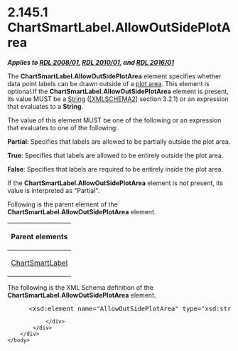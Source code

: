 <html dir="LTR" xmlns:mshelp="http://msdn.microsoft.com/mshelp" xmlns:ddue="http://ddue.schemas.microsoft.com/authoring/2003/5" xmlns:xlink="http://www.w3.org/1999/xlink" xmlns:tool="http://www.microsoft.com/tooltip">
    <head>
        <meta http-equiv="Content-Type" content="text/html; CHARSET=utf-8"></meta>
        <meta name="save" content="history"></meta>
        <title>2.145.1 ChartSmartLabel.AllowOutSidePlotArea</title>
        <xml>
            <mshelp:toctitle title="2.145.1 ChartSmartLabel.AllowOutSidePlotArea"></mshelp:toctitle>
            <mshelp:rltitle title="[MS-RDL]: ChartSmartLabel.AllowOutSidePlotArea"></mshelp:rltitle>
            <mshelp:keyword index="A" term="e3b30df7-79ef-4512-b21c-00abe3bac898"></mshelp:keyword>
            <mshelp:attr name="DCSext.ContentType" value="open specification"></mshelp:attr>
            <mshelp:attr name="AssetID" value="e3b30df7-79ef-4512-b21c-00abe3bac898"></mshelp:attr>
            <mshelp:attr name="TopicType" value="kbRef"></mshelp:attr>
            <mshelp:attr name="DCSext.Title" value="[MS-RDL]: ChartSmartLabel.AllowOutSidePlotArea" />
        </xml>
    </head>
    <body>
        <div id="header">
            <h1 class="heading">2.145.1 ChartSmartLabel.AllowOutSidePlotArea</h1>
        </div>
        <div id="mainSection">
            <div id="mainBody">
                <div id="allHistory" class="saveHistory"></div>
                <div id="sectionSection0" class="section" name="collapseableSection">
                    

<p><b><i>Applies to </i></b><a href="1e855f94-4617-47e4-b89e-0856c6cb420f.html"><b><i>RDL 2008/01</i></b></a><b><i>,
</i></b><a href="3428e690-a348-4ec7-8a6a-8efb42d2cdee.html"><b><i>RDL 2010/01</i></b></a><b><i>,
and </i></b><a href="52ce3983-2bfc-4e72-9359-42aaf5fe4509.html"><b><i>RDL 2016/01</i></b></a></p>

<p>The <b>ChartSmartLabel.AllowOutSidePlotArea</b> element
specifies whether data point labels can be drawn outside of a <a href="b2482b3f-74ab-4ca8-a9e5-c07955011743.html#gt_5bf6768b-586e-4869-8247-e0f9e899183c">plot area</a>. This element is
optional.If the <b>ChartSmartLabel.AllowOutSidePlotArea</b> element is present,
its value MUST be a <a href="1ed81ef3-a683-45e3-aaad-bd2bbe71bc3d.html">String</a>
(<a href="https://go.microsoft.com/fwlink/?LinkId=90610">[XMLSCHEMA2]</a>
section 3.2.1) or an expression that evaluates to a <b>String</b>.</p>

<p>The value of this element MUST be one of the following or an
expression that evaluates to one of the following:</p>

<p><b>Partial</b>: Specifies that labels are allowed to
be partially outside the plot area.</p>

<p><b>True</b>: Specifies that labels are allowed to be
entirely outside the plot area.</p>

<p><b>False</b>: Specifies that labels are required to
be entirely inside the plot area.</p>

<p>If the <b>ChartSmartLabel.AllowOutSidePlotArea</b> element
is not present, its value is interpreted as &quot;Partial&quot;.</p>

<p>Following is the parent element of the <b>ChartSmartLabel.AllowOutSidePlotArea</b>
element.</p>

<table>
 <thead>
  <tr>
   <th>
   <p>Parent elements</p>
   </th>
  </tr>
 </thead>
 <tr>
  <td>
  <p><a href="40311f42-08d3-41d4-8ca7-184ae633299d.html">ChartSmartLabel</a></p>
  </td>
 </tr>
</table>

<p>The following is the XML Schema definition of the <b>ChartSmartLabel.AllowOutSidePlotArea</b>
element.</p>

<dl>
<dd>
<div><pre> &lt;xsd:element name=&quot;AllowOutSidePlotArea&quot; type=&quot;xsd:string&quot; minOccurs=&quot;0&quot; /&gt;
</pre></div>
</dd></dl>


                </div>
            </div>
        </div>
    </body>
</html>